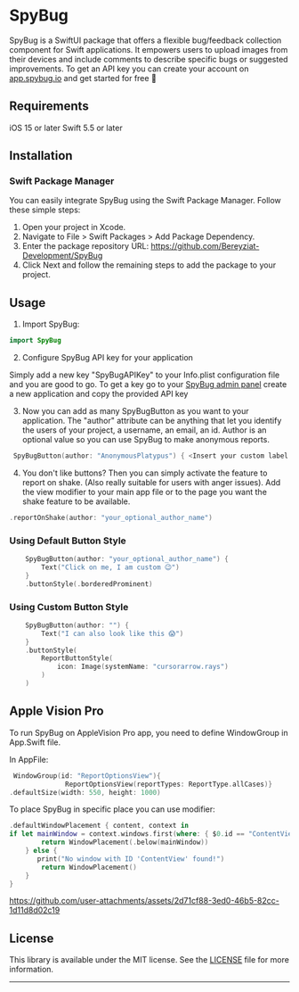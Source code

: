 # SpyBug
SpyBug is a SwiftUI package that offers a flexible bug/feedback collection component for Swift applications. It empowers users to upload images from their devices and include comments to describe specific bugs or suggested improvements. To get an API key you can create your account on [app.spybug.io](https://app.spybug.io) and get started for free 🚀

## Requirements
iOS 15 or later
Swift 5.5 or later

## Installation
### Swift Package Manager
You can easily integrate SpyBug using the Swift Package Manager. Follow these simple steps:

1. Open your project in Xcode.
2. Navigate to File > Swift Packages > Add Package Dependency.
3. Enter the package repository URL: https://github.com/Bereyziat-Development/SpyBug
4. Click Next and follow the remaining steps to add the package to your project.

## Usage
1. Import SpyBug:

```swift
import SpyBug
```

2. Configure SpyBug API key for your application

Simply add a new key "SpyBugAPIKey" to your Info.plist configuration file and you are good to go. To get a key go to your [SpyBug admin panel](https://app.spybug.io) create a new application and copy the provided API key

3. Now you can add as many SpyBugButton as you want to your application.
The "author" attribute can be anything that let you identify the users of your project, a username, an email, an id. Author is an optional value so you can use SpyBug to make anonymous reports.

```swift
 SpyBugButton(author: "AnonymousPlatypus") { <Insert your custom label here> } 
```

4. You don't like buttons? Then you can simply activate the feature to report on shake. (Also really suitable for users with anger issues). Add the view modifier to your main app file or to the page you want the shake feature to be available.

```swift
.reportOnShake(author: "your_optional_author_name")
```

### Using Default Button Style

```swift
    SpyBugButton(author: "your_optional_author_name") {
        Text("Click on me, I am custom 😉")
    }
    .buttonStyle(.borderedProminent)
```

### Using Custom Button Style
```swift
    SpyBugButton(author: "") {
        Text("I can also look like this 😱")
    }
    .buttonStyle(
        ReportButtonStyle(
            icon: Image(systemName: "cursorarrow.rays")
        )
    )
```

## Apple Vision Pro
To run SpyBug on AppleVision Pro app, you need to define WindowGroup in App.Swift file. 


In AppFile:
```swift
 WindowGroup(id: "ReportOptionsView"){
              ReportOptionsView(reportTypes: ReportType.allCases)}
.defaultSize(width: 550, height: 1000)
```

To place SpyBug in specific place you can use modifier:
```swift
.defaultWindowPlacement { content, context in
if let mainWindow = context.windows.first(where: { $0.id == "ContentView" }) { //id of the relative view
        return WindowPlacement(.below(mainWindow))
    } else {
       print("No window with ID 'ContentView' found!")
        return WindowPlacement()
    }
}

```


https://github.com/user-attachments/assets/2d71cf88-3ed0-46b5-82cc-1d11d8d02c19


## License
This library is available under the MIT license. See the [LICENSE](LICENSE) file for more information.

---
